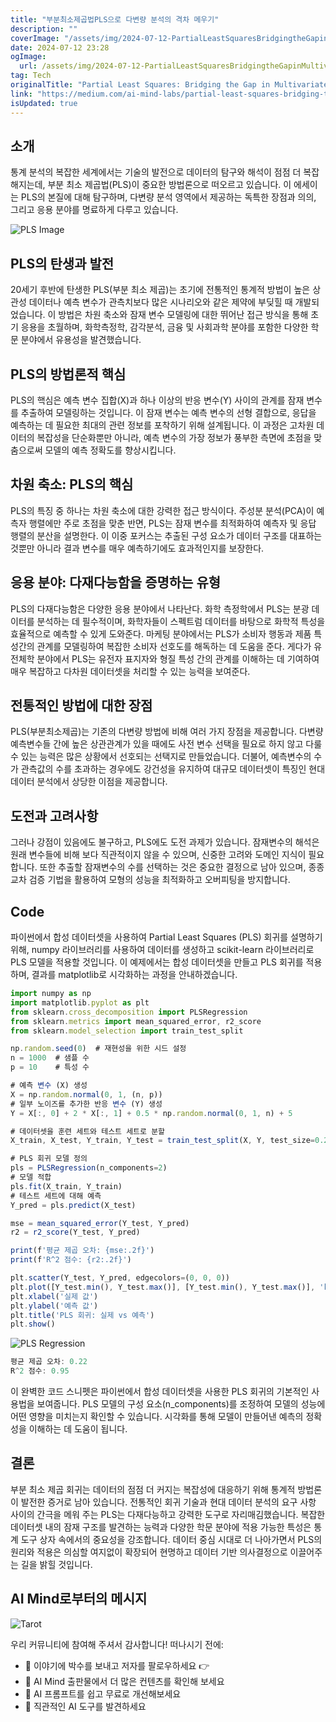 ```yaml
---
title: "부분최소제곱법PLS으로 다변량 분석의 격차 메우기"
description: ""
coverImage: "/assets/img/2024-07-12-PartialLeastSquaresBridgingtheGapinMultivariateAnalysis_0.png"
date: 2024-07-12 23:28
ogImage: 
  url: /assets/img/2024-07-12-PartialLeastSquaresBridgingtheGapinMultivariateAnalysis_0.png
tag: Tech
originalTitle: "Partial Least Squares: Bridging the Gap in Multivariate Analysis"
link: "https://medium.com/ai-mind-labs/partial-least-squares-bridging-the-gap-in-multivariate-analysis-5376df6baaa0"
isUpdated: true
---
```






## 소개

통계 분석의 복잡한 세계에서는 기술의 발전으로 데이터의 탐구와 해석이 점점 더 복잡해지는데, 부분 최소 제곱법(PLS)이 중요한 방법론으로 떠오르고 있습니다. 이 에세이는 PLS의 본질에 대해 탐구하며, 다변량 분석 영역에서 제공하는 독특한 장점과 의의, 그리고 응용 분야를 명료하게 다루고 있습니다.

![PLS Image](/assets/img/2024-07-12-PartialLeastSquaresBridgingtheGapinMultivariateAnalysis_0.png)

## PLS의 탄생과 발전

<div class="content-ad"></div>

20세기 후반에 탄생한 PLS(부분 최소 제곱)는 초기에 전통적인 통계적 방법이 높은 상관성 데이터나 예측 변수가 관측치보다 많은 시나리오와 같은 제약에 부딪힐 때 개발되었습니다. 이 방법은 차원 축소와 잠재 변수 모델링에 대한 뛰어난 접근 방식을 통해 초기 응용을 초월하며, 화학측정학, 감각분석, 금융 및 사회과학 분야를 포함한 다양한 학문 분야에서 유용성을 발견했습니다.

## PLS의 방법론적 핵심

PLS의 핵심은 예측 변수 집합(X)과 하나 이상의 반응 변수(Y) 사이의 관계를 잠재 변수를 추출하여 모델링하는 것입니다. 이 잠재 변수는 예측 변수의 선형 결합으로, 응답을 예측하는 데 필요한 최대의 관련 정보를 포착하기 위해 설계됩니다. 이 과정은 고차원 데이터의 복잡성을 단순화뿐만 아니라, 예측 변수의 가장 정보가 풍부한 측면에 초점을 맞춤으로써 모델의 예측 정확도를 향상시킵니다.

## 차원 축소: PLS의 핵심

<div class="content-ad"></div>

PLS의 특징 중 하나는 차원 축소에 대한 강력한 접근 방식이다. 주성분 분석(PCA)이 예측자 행렬에만 주로 초점을 맞춘 반면, PLS는 잠재 변수를 최적화하여 예측자 및 응답 행렬의 분산을 설명한다. 이 이중 포커스는 추출된 구성 요소가 데이터 구조를 대표하는 것뿐만 아니라 결과 변수를 매우 예측하기에도 효과적인지를 보장한다.

## 응용 분야: 다재다능함을 증명하는 유형

PLS의 다재다능함은 다양한 응용 분야에서 나타난다. 화학 측정학에서 PLS는 분광 데이터를 분석하는 데 필수적이며, 화학자들이 스펙트럼 데이터를 바탕으로 화학적 특성을 효율적으로 예측할 수 있게 도와준다. 마케팅 분야에서는 PLS가 소비자 행동과 제품 특성간의 관계를 모델링하여 복잡한 소비자 선호도를 해독하는 데 도움을 준다. 게다가 유전체학 분야에서 PLS는 유전자 표지자와 형질 특성 간의 관계를 이해하는 데 기여하여 매우 복잡하고 다차원 데이터셋을 처리할 수 있는 능력을 보여준다.

## 전통적인 방법에 대한 장점

<div class="content-ad"></div>

PLS(부분최소제곱)는 기존의 다변량 방법에 비해 여러 가지 장점을 제공합니다. 다변량 예측변수들 간에 높은 상관관계가 있을 때에도 사전 변수 선택을 필요로 하지 않고 다룰 수 있는 능력은 많은 상황에서 선호되는 선택지로 만들었습니다. 더불어, 예측변수의 수가 관측값의 수를 초과하는 경우에도 강건성을 유지하여 대규모 데이터셋이 특징인 현대 데이터 분석에서 상당한 이점을 제공합니다.

## 도전과 고려사항

그러나 강점이 있음에도 불구하고, PLS에도 도전 과제가 있습니다. 잠재변수의 해석은 원래 변수들에 비해 보다 직관적이지 않을 수 있으며, 신중한 고려와 도메인 지식이 필요합니다. 또한 추출할 잠재변수의 수를 선택하는 것은 중요한 결정으로 남아 있으며, 종종 교차 검증 기법을 활용하여 모형의 성능을 최적화하고 오버피팅을 방지합니다.

## Code

<div class="content-ad"></div>

파이썬에서 합성 데이터셋을 사용하여 Partial Least Squares (PLS) 회귀를 설명하기 위해, numpy 라이브러리를 사용하여 데이터를 생성하고 scikit-learn 라이브러리로 PLS 모델을 적용할 것입니다. 이 예제에서는 합성 데이터셋을 만들고 PLS 회귀를 적용하며, 결과를 matplotlib로 시각화하는 과정을 안내하겠습니다.

```js
import numpy as np
import matplotlib.pyplot as plt
from sklearn.cross_decomposition import PLSRegression
from sklearn.metrics import mean_squared_error, r2_score
from sklearn.model_selection import train_test_split

np.random.seed(0)  # 재현성을 위한 시드 설정
n = 1000  # 샘플 수
p = 10    # 특성 수

# 예측 변수 (X) 생성
X = np.random.normal(0, 1, (n, p))
# 일부 노이즈를 추가한 반응 변수 (Y) 생성
Y = X[:, 0] + 2 * X[:, 1] + 0.5 * np.random.normal(0, 1, n) + 5

# 데이터셋을 훈련 세트와 테스트 세트로 분할
X_train, X_test, Y_train, Y_test = train_test_split(X, Y, test_size=0.2, random_state=1)

# PLS 회귀 모델 정의
pls = PLSRegression(n_components=2)
# 모델 적합
pls.fit(X_train, Y_train)
# 테스트 세트에 대해 예측
Y_pred = pls.predict(X_test)

mse = mean_squared_error(Y_test, Y_pred)
r2 = r2_score(Y_test, Y_pred)

print(f'평균 제곱 오차: {mse:.2f}')
print(f'R^2 점수: {r2:.2f}')

plt.scatter(Y_test, Y_pred, edgecolors=(0, 0, 0))
plt.plot([Y_test.min(), Y_test.max()], [Y_test.min(), Y_test.max()], 'k--', lw=4)
plt.xlabel('실제 값')
plt.ylabel('예측 값')
plt.title('PLS 회귀: 실제 vs 예측')
plt.show()
```

![PLS Regression](/assets/img/2024-07-12-PartialLeastSquaresBridgingtheGapinMultivariateAnalysis_1.png)

```js
평균 제곱 오차: 0.22
R^2 점수: 0.95
```

<div class="content-ad"></div>

이 완벽한 코드 스니펫은 파이썬에서 합성 데이터셋을 사용한 PLS 회귀의 기본적인 사용법을 보여줍니다. PLS 모델의 구성 요소(n_components)를 조정하여 모델의 성능에 어떤 영향을 미치는지 확인할 수 있습니다. 시각화를 통해 모델이 만들어낸 예측의 정확성을 이해하는 데 도움이 됩니다.

## 결론

부분 최소 제곱 회귀는 데이터의 점점 더 커지는 복잡성에 대응하기 위해 통계적 방법론이 발전한 증거로 남아 있습니다. 전통적인 회귀 기술과 현대 데이터 분석의 요구 사항 사이의 간극을 메워 주는 PLS는 다재다능하고 강력한 도구로 자리매김했습니다. 복잡한 데이터셋 내의 잠재 구조를 발견하는 능력과 다양한 학문 분야에 적용 가능한 특성은 통계 도구 상자 속에서의 중요성을 강조합니다. 데이터 중심 시대로 더 나아가면서 PLS의 원리와 적용은 의심할 여지없이 확장되어 현명하고 데이터 기반 의사결정으로 이끌어주는 길을 밝힐 것입니다.

## AI Mind로부터의 메시지

<div class="content-ad"></div>

![Tarot](https://miro.medium.com/v2/resize:fit:500/0*5Wm7sOfTpe5DEbhg.gif)

우리 커뮤니티에 참여해 주셔서 감사합니다! 떠나시기 전에:

- 👏 이야기에 박수를 보내고 저자를 팔로우하세요 👉
- 📰 AI Mind 출판물에서 더 많은 컨텐츠를 확인해 보세요
- 🧠 AI 프롬프트를 쉽고 무료로 개선해보세요
- 🧰 직관적인 AI 도구를 발견하세요